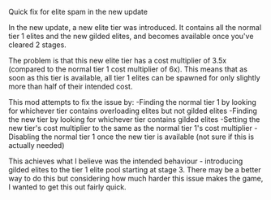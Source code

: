 Quick fix for elite spam in the new update

In the new update, a new elite tier was introduced. It contains all the normal tier 1 elites and the new gilded elites, and becomes available once you've cleared 2 stages.

The problem is that this new elite tier has a cost multiplier of 3.5x (compared to the normal tier 1 cost multiplier of 6x). This means that as soon as this tier is available, all tier 1 elites can be spawned for only slightly more than half of their intended cost.

This mod attempts to fix the issue by:
-Finding the normal tier 1 by looking for whichever tier contains overloading elites but not gilded elites
-Finding the new tier by looking for whichever tier contains gilded elites
-Setting the new tier's cost multiplier to the same as the normal tier 1's cost multiplier
-Disabling the normal tier 1 once the new tier is available (not sure if this is actually needed)

This achieves what I believe was the intended behaviour - introducing gilded elites to the tier 1 elite pool starting at stage 3. There may be a better way to do this but considering how much harder this issue makes the game, I wanted to get this out fairly quick.
